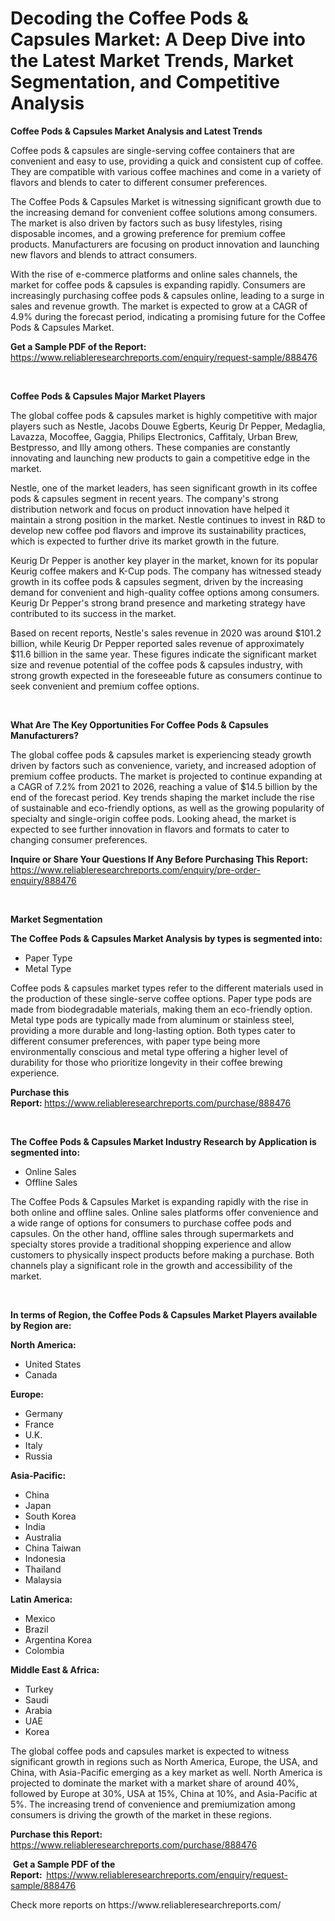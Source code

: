 <p><h1>Decoding the Coffee Pods & Capsules Market: A Deep Dive into the Latest Market Trends, Market Segmentation, and Competitive Analysis</h1></p><p><strong>Coffee Pods & Capsules Market Analysis and Latest Trends</strong></p>
<p><p>Coffee pods & capsules are single-serving coffee containers that are convenient and easy to use, providing a quick and consistent cup of coffee. They are compatible with various coffee machines and come in a variety of flavors and blends to cater to different consumer preferences.</p><p>The Coffee Pods & Capsules Market is witnessing significant growth due to the increasing demand for convenient coffee solutions among consumers. The market is also driven by factors such as busy lifestyles, rising disposable incomes, and a growing preference for premium coffee products. Manufacturers are focusing on product innovation and launching new flavors and blends to attract consumers.</p><p>With the rise of e-commerce platforms and online sales channels, the market for coffee pods & capsules is expanding rapidly. Consumers are increasingly purchasing coffee pods & capsules online, leading to a surge in sales and revenue growth. The market is expected to grow at a CAGR of 4.9% during the forecast period, indicating a promising future for the Coffee Pods & Capsules Market.</p></p>
<p><strong>Get a Sample PDF of the Report:&nbsp;</strong> <a href="https://www.reliableresearchreports.com/enquiry/request-sample/888476">https://www.reliableresearchreports.com/enquiry/request-sample/888476</a></p>
<p>&nbsp;</p>
<p><strong>Coffee Pods & Capsules Major Market Players</strong></p>
<p><p>The global coffee pods & capsules market is highly competitive with major players such as Nestle, Jacobs Douwe Egberts, Keurig Dr Pepper, Medaglia, Lavazza, Mocoffee, Gaggia, Philips Electronics, Caffitaly, Urban Brew, Bestpresso, and Illy among others. These companies are constantly innovating and launching new products to gain a competitive edge in the market.</p><p>Nestle, one of the market leaders, has seen significant growth in its coffee pods & capsules segment in recent years. The company's strong distribution network and focus on product innovation have helped it maintain a strong position in the market. Nestle continues to invest in R&D to develop new coffee pod flavors and improve its sustainability practices, which is expected to further drive its market growth in the future.</p><p>Keurig Dr Pepper is another key player in the market, known for its popular Keurig coffee makers and K-Cup pods. The company has witnessed steady growth in its coffee pods & capsules segment, driven by the increasing demand for convenient and high-quality coffee options among consumers. Keurig Dr Pepper's strong brand presence and marketing strategy have contributed to its success in the market.</p><p>Based on recent reports, Nestle's sales revenue in 2020 was around $101.2 billion, while Keurig Dr Pepper reported sales revenue of approximately $11.6 billion in the same year. These figures indicate the significant market size and revenue potential of the coffee pods & capsules industry, with strong growth expected in the foreseeable future as consumers continue to seek convenient and premium coffee options.</p></p>
<p>&nbsp;</p>
<p><strong>What Are The Key Opportunities For Coffee Pods & Capsules Manufacturers?</strong></p>
<p><p>The global coffee pods & capsules market is experiencing steady growth driven by factors such as convenience, variety, and increased adoption of premium coffee products. The market is projected to continue expanding at a CAGR of 7.2% from 2021 to 2026, reaching a value of $14.5 billion by the end of the forecast period. Key trends shaping the market include the rise of sustainable and eco-friendly options, as well as the growing popularity of specialty and single-origin coffee pods. Looking ahead, the market is expected to see further innovation in flavors and formats to cater to changing consumer preferences.</p></p>
<p><strong>Inquire or Share Your Questions If Any Before Purchasing This Report:</strong> <a href="https://www.reliableresearchreports.com/enquiry/pre-order-enquiry/888476">https://www.reliableresearchreports.com/enquiry/pre-order-enquiry/888476</a></p>
<p>&nbsp;</p>
<p><strong>Market Segmentation</strong></p>
<p><strong>The Coffee Pods & Capsules Market Analysis by types is segmented into:</strong></p>
<p><ul><li>Paper Type</li><li>Metal Type</li></ul></p>
<p><p>Coffee pods & capsules market types refer to the different materials used in the production of these single-serve coffee options. Paper type pods are made from biodegradable materials, making them an eco-friendly option. Metal type pods are typically made from aluminum or stainless steel, providing a more durable and long-lasting option. Both types cater to different consumer preferences, with paper type being more environmentally conscious and metal type offering a higher level of durability for those who prioritize longevity in their coffee brewing experience.</p></p>
<p><strong>Purchase this Report:&nbsp;</strong><a href="https://www.reliableresearchreports.com/purchase/888476">https://www.reliableresearchreports.com/purchase/888476</a></p>
<p>&nbsp;</p>
<p><strong>The Coffee Pods & Capsules Market Industry Research by Application is segmented into:</strong></p>
<p><ul><li>Online Sales</li><li>Offline Sales</li></ul></p>
<p><p>The Coffee Pods & Capsules Market is expanding rapidly with the rise in both online and offline sales. Online sales platforms offer convenience and a wide range of options for consumers to purchase coffee pods and capsules. On the other hand, offline sales through supermarkets and specialty stores provide a traditional shopping experience and allow customers to physically inspect products before making a purchase. Both channels play a significant role in the growth and accessibility of the market.</p></p>
<p>&nbsp;</p>
<p><strong>In terms of Region, the Coffee Pods & Capsules Market Players available by Region are:</strong></p>
<p>
    <p> <strong> North America: </strong>
        <ul>
            <li>United States</li>
            <li>Canada</li>
        </ul>
        </p> 
    <p> <strong> Europe: </strong>
        <ul>
            <li>Germany</li>
            <li>France</li>
            <li>U.K.</li>
            <li>Italy</li>
            <li>Russia</li>
        </ul>
        </p> 
    <p> <strong> Asia-Pacific: </strong>
        <ul>
            <li>China</li>
            <li>Japan</li>
            <li>South Korea</li>
            <li>India</li>
            <li>Australia</li>
            <li>China Taiwan</li>
            <li>Indonesia</li>
            <li>Thailand</li>
            <li>Malaysia</li>
        </ul>
        </p> 
    <p> <strong> Latin America: </strong>
        <ul>
            <li>Mexico</li>
            <li>Brazil</li>
            <li>Argentina Korea</li>
            <li>Colombia</li>
        </ul>
        </p> 
    <p> <strong> Middle East & Africa: </strong>
        <ul>
            <li>Turkey</li>
            <li>Saudi</li>
            <li>Arabia</li>
            <li>UAE</li>
            <li>Korea</li>
        </ul>
    </p>
    </p>
<p><p>The global coffee pods and capsules market is expected to witness significant growth in regions such as North America, Europe, the USA, and China, with Asia-Pacific emerging as a key market as well. North America is projected to dominate the market with a market share of around 40%, followed by Europe at 30%, USA at 15%, China at 10%, and Asia-Pacific at 5%. The increasing trend of convenience and premiumization among consumers is driving the growth of the market in these regions.</p></p>
<p><strong>Purchase this Report: </strong><a href="https://www.reliableresearchreports.com/purchase/888476">https://www.reliableresearchreports.com/purchase/888476</a></p>
<p>&nbsp;<strong>Get a Sample PDF of the Report:&nbsp;&nbsp;</strong><a href="https://www.reliableresearchreports.com/enquiry/request-sample/888476">https://www.reliableresearchreports.com/enquiry/request-sample/888476</a></p>
<p><strong></strong></p>
<p>Check more reports on https://www.reliableresearchreports.com/</p>